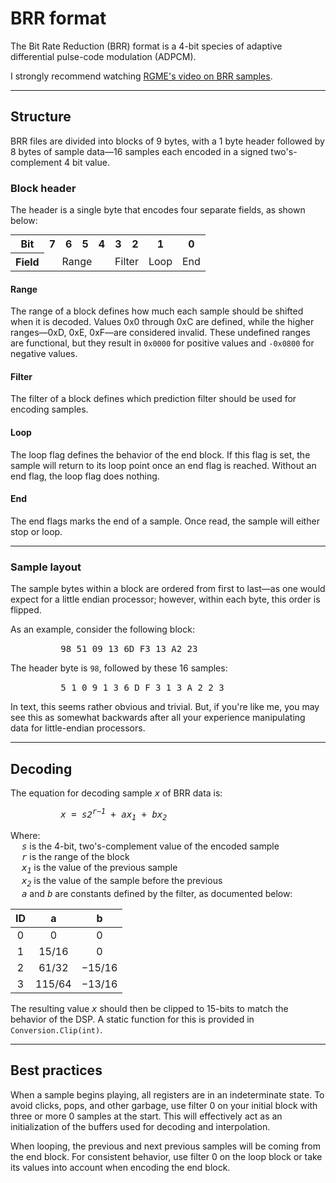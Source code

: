 ﻿# BRR format
The Bit Rate Reduction (BRR) format is a 4-bit species of adaptive differential pulse-code modulation (ADPCM).

I strongly recommend watching [RGME's video on BRR samples](https://www.youtube.com/watch?v=bgh5_gxT2eg).

----

## Structure
BRR files are divided into blocks of 9 bytes, with a 1 byte header followed by 8 bytes of sample data&mdash;16 samples each encoded in a signed two's-complement 4 bit value.

### Block header
The header is a single byte that encodes four separate fields, as shown below:

<table style="text-align:center; margin:0 auto;">
	<tr>
		<th>Bit</th>
		<th>7</th>
		<th>6</th>
		<th>5</th>
		<th>4</th>
		<th>3</th>
		<th>2</th>
		<th>1</th>
		<th>0</th>
	</tr>
	<tr>
		<th>Field</th>
		<td colspan="4">Range</td>
		<td colspan="2">Filter</td>
		<td>Loop</td>
		<td>End</td>
	</td>
</table>

#### Range
The range of a block defines how much each sample should be shifted when it is decoded. Values 0x0 through 0xC are defined, while the higher ranges&mdash;0xD, 0xE, 0xF&mdash;are considered invalid. These undefined ranges are functional, but they result in `0x0000` for positive values and `-0x0800` for negative values.

#### Filter
The filter of a block defines which prediction filter should be used for encoding samples.

#### Loop
The loop flag defines the behavior of the end block. If this flag is set, the sample will return to its loop point once an end flag is reached. Without an end flag, the loop flag does nothing.

#### End
The end flags marks the end of a sample. Once read, the sample will either stop or loop.

----

### Sample layout
The sample bytes within a block are ordered from first to last&mdash;as one would expect for a little endian processor; however, within each byte, this order is flipped.

As an example, consider the following block:
<!---- Using U+2001 for spacing without formatting ---->
&#x2001;&#x2001;&#x2001;&#x2001;&#x2001;
<samp>98 51 09 13 6D F3 13 A2 23</samp>

The header byte is `98`, followed by these 16 samples:
<!---- Using U+2001 for spacing without formatting ---->
&#x2001;&#x2001;&#x2001;&#x2001;&#x2001;
<samp>5 1 0 9 1 3 6 D F 3 1 3 A 2 2 3</samp>

In text, this seems rather obvious and trivial. But, if you're like me, you may see this as somewhat backwards after all your experience manipulating data for little-endian processors.

----

## Decoding
The equation for decoding sample *<samp>x</samp>* of BRR data is:

<!---- Using U+2001 for spacing without formatting ---->
&#x2001;&#x2001;&#x2001;&#x2001;&#x2001;
<i><samp>x = s2<sup>r&minus;1</sup> + ax<sub>1</sub> + bx<sub>2</sub></samp></i>

Where:
<br/>  *<samp>s</samp>* is the 4-bit, two's-complement value of the encoded sample
<br/>  *<samp>r</samp>* is the range of the block
<br/>  *<samp>x<sub>1</sub></samp>* is the value of the previous sample
<br/>  *<samp>x<sub>2</sub></samp>* is the value of the sample before the previous
<br/>  *<samp>a</samp>* and *<samp>b</samp>* are constants defined by the filter, as documented below:

| ID | a | b |
|:--:|:-:|:-:|
|  0 | 0      | 0 |
|  1 | 15/16  | 0 |
|  2 | 61/32  | &minus;15/16 |
|  3 | 115/64 | &minus;13/16 |

The resulting value *<samp>x</samp>* should then be clipped to 15-bits to match the behavior of the DSP. A static function for this is provided in `Conversion.Clip(int)`.

----

## Best practices
When a sample begins playing, all registers are in an indeterminate state. To avoid clicks, pops, and other garbage, use filter 0 on your initial block with three or more 0 samples at the start. This will effectively act as an initialization of the buffers used for decoding and interpolation.

When looping, the previous and next previous samples will be coming from the end block. For consistent behavior, use filter 0 on the loop block or take its values into account when encoding the end block.